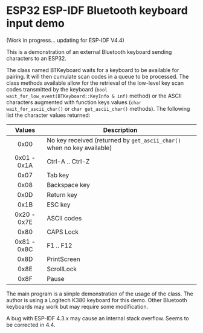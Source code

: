 # ESP32 ESP-IDF Bluetooth keyboard input demo

(Work in progress... updating for ESP-IDF V4.4)

This is a demonstration of an external Bluetooth keyboard sending characters to an ESP32.

The class named BTKeyboard waits for a keyboard to be available for pairing. It will then cumulate scan codes in a queue to be processed. The class methods available allow for the retrieval of the low-level key scan codes transmitted by the keyboard (`bool wait_for_low_event(BTKeyboard::KeyInfo & inf)` method) or the ASCII characters augmented with function keys values (`char wait_for_ascii_char()` or `char get_ascii_char()` methods). The following list the character values returned:

| Values      | Description      |
|:-----------:|------------------|
| 0x00        | No key received (returned by `get_ascii_char()` when no key available) |
| 0x01 - 0x1A | Ctrl-A .. Ctrl-Z |
| 0x07        | Tab key          |
| 0x08        | Backspace key    |
| 0x0D        | Return key       |
| 0x1B        | ESC key          |
| 0x20 - 0x7E | ASCII codes      |
| 0x80        | CAPS Lock        |
| 0x81 - 0x8C | F1 .. F12        |
| 0x8D        | PrintScreen      |
| 0x8E        | ScrollLock       |
| 0x8F        | Pause            |

The main program is a simple demonstration of the usage of the class. The author is using a Logitech K380 keyboard for this demo. Other Bluetooth keyboards may work but may require some modification.

A bug with ESP-IDF 4.3.x may cause an internal stack overflow. Seems to be corrected in 4.4.